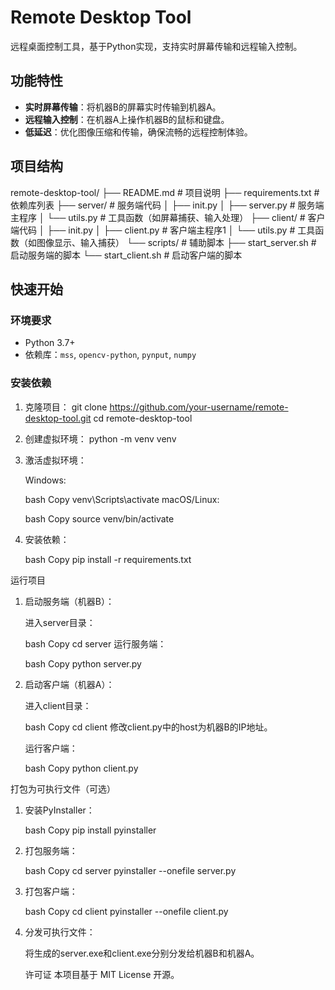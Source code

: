 # Remote Desktop Tool

远程桌面控制工具，基于Python实现，支持实时屏幕传输和远程输入控制。

## 功能特性

- **实时屏幕传输**：将机器B的屏幕实时传输到机器A。
- **远程输入控制**：在机器A上操作机器B的鼠标和键盘。
- **低延迟**：优化图像压缩和传输，确保流畅的远程控制体验。

## 项目结构
remote-desktop-tool/
├── README.md # 项目说明
├── requirements.txt # 依赖库列表
├── server/ # 服务端代码
│ ├── init.py
│ ├── server.py # 服务端主程序
│ └── utils.py # 工具函数（如屏幕捕获、输入处理）
├── client/ # 客户端代码
│ ├── init.py
│ ├── client.py # 客户端主程序1
│ └── utils.py # 工具函数（如图像显示、输入捕获）
└── scripts/ # 辅助脚本
├── start_server.sh # 启动服务端的脚本
└── start_client.sh # 启动客户端的脚本

## 快速开始

### 环境要求

- Python 3.7+
- 依赖库：`mss`, `opencv-python`, `pynput`, `numpy`

### 安装依赖

1. 克隆项目：
    git clone https://github.com/your-username/remote-desktop-tool.git
    cd remote-desktop-tool

2. 创建虚拟环境：
    python -m venv venv

3. 激活虚拟环境：

    Windows:

    bash
    Copy
    venv\Scripts\activate
    macOS/Linux:

    bash
    Copy
    source venv/bin/activate

4. 安装依赖：

    bash
    Copy
    pip install -r requirements.txt

运行项目
1. 启动服务端（机器B）：

    进入server目录：

    bash
    Copy
    cd server
    运行服务端：

    bash
    Copy
    python server.py

2. 启动客户端（机器A）：

    进入client目录：

    bash
    Copy
    cd client
    修改client.py中的host为机器B的IP地址。

    运行客户端：

    bash
    Copy
    python client.py

打包为可执行文件（可选）

1. 安装PyInstaller：

    bash
    Copy
    pip install pyinstaller

2. 打包服务端：

    bash
    Copy
    cd server
    pyinstaller --onefile server.py

3. 打包客户端：

    bash
    Copy
    cd client
    pyinstaller --onefile client.py
    
4. 分发可执行文件：

    将生成的server.exe和client.exe分别分发给机器B和机器A。

    许可证
    本项目基于 MIT License 开源。